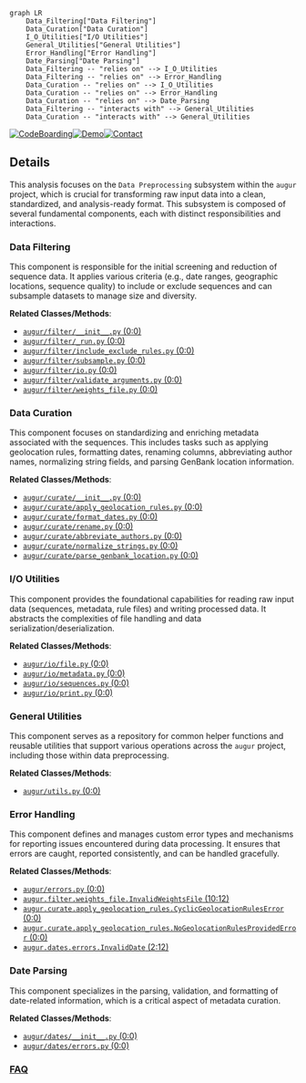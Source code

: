 ```mermaid
graph LR
    Data_Filtering["Data Filtering"]
    Data_Curation["Data Curation"]
    I_O_Utilities["I/O Utilities"]
    General_Utilities["General Utilities"]
    Error_Handling["Error Handling"]
    Date_Parsing["Date Parsing"]
    Data_Filtering -- "relies on" --> I_O_Utilities
    Data_Filtering -- "relies on" --> Error_Handling
    Data_Curation -- "relies on" --> I_O_Utilities
    Data_Curation -- "relies on" --> Error_Handling
    Data_Curation -- "relies on" --> Date_Parsing
    Data_Filtering -- "interacts with" --> General_Utilities
    Data_Curation -- "interacts with" --> General_Utilities
```

[![CodeBoarding](https://img.shields.io/badge/Generated%20by-CodeBoarding-9cf?style=flat-square)](https://github.com/CodeBoarding/GeneratedOnBoardings)[![Demo](https://img.shields.io/badge/Try%20our-Demo-blue?style=flat-square)](https://www.codeboarding.org/demo)[![Contact](https://img.shields.io/badge/Contact%20us%20-%20contact@codeboarding.org-lightgrey?style=flat-square)](mailto:contact@codeboarding.org)

## Details

This analysis focuses on the `Data Preprocessing` subsystem within the `augur` project, which is crucial for transforming raw input data into a clean, standardized, and analysis-ready format. This subsystem is composed of several fundamental components, each with distinct responsibilities and interactions.

### Data Filtering
This component is responsible for the initial screening and reduction of sequence data. It applies various criteria (e.g., date ranges, geographic locations, sequence quality) to include or exclude sequences and can subsample datasets to manage size and diversity.


**Related Classes/Methods**:

- <a href="https://github.com/nextstrain/augur/augur/filter/__init__.py#L0-L0" target="_blank" rel="noopener noreferrer">`augur/filter/__init__.py` (0:0)</a>
- <a href="https://github.com/nextstrain/augur/augur/filter/_run.py#L0-L0" target="_blank" rel="noopener noreferrer">`augur/filter/_run.py` (0:0)</a>
- <a href="https://github.com/nextstrain/augur/augur/filter/include_exclude_rules.py#L0-L0" target="_blank" rel="noopener noreferrer">`augur/filter/include_exclude_rules.py` (0:0)</a>
- <a href="https://github.com/nextstrain/augur/augur/filter/subsample.py#L0-L0" target="_blank" rel="noopener noreferrer">`augur/filter/subsample.py` (0:0)</a>
- <a href="https://github.com/nextstrain/augur/augur/filter/io.py#L0-L0" target="_blank" rel="noopener noreferrer">`augur/filter/io.py` (0:0)</a>
- <a href="https://github.com/nextstrain/augur/augur/filter/validate_arguments.py#L0-L0" target="_blank" rel="noopener noreferrer">`augur/filter/validate_arguments.py` (0:0)</a>
- <a href="https://github.com/nextstrain/augur/augur/filter/weights_file.py#L0-L0" target="_blank" rel="noopener noreferrer">`augur/filter/weights_file.py` (0:0)</a>


### Data Curation
This component focuses on standardizing and enriching metadata associated with the sequences. This includes tasks such as applying geolocation rules, formatting dates, renaming columns, abbreviating author names, normalizing string fields, and parsing GenBank location information.


**Related Classes/Methods**:

- <a href="https://github.com/nextstrain/augur/augur/curate/__init__.py#L0-L0" target="_blank" rel="noopener noreferrer">`augur/curate/__init__.py` (0:0)</a>
- <a href="https://github.com/nextstrain/augur/augur/curate/apply_geolocation_rules.py#L0-L0" target="_blank" rel="noopener noreferrer">`augur/curate/apply_geolocation_rules.py` (0:0)</a>
- <a href="https://github.com/nextstrain/augur/augur/curate/format_dates.py#L0-L0" target="_blank" rel="noopener noreferrer">`augur/curate/format_dates.py` (0:0)</a>
- <a href="https://github.com/nextstrain/augur/augur/curate/rename.py#L0-L0" target="_blank" rel="noopener noreferrer">`augur/curate/rename.py` (0:0)</a>
- <a href="https://github.com/nextstrain/augur/augur/curate/abbreviate_authors.py#L0-L0" target="_blank" rel="noopener noreferrer">`augur/curate/abbreviate_authors.py` (0:0)</a>
- <a href="https://github.com/nextstrain/augur/augur/curate/normalize_strings.py#L0-L0" target="_blank" rel="noopener noreferrer">`augur/curate/normalize_strings.py` (0:0)</a>
- <a href="https://github.com/nextstrain/augur/augur/curate/parse_genbank_location.py#L0-L0" target="_blank" rel="noopener noreferrer">`augur/curate/parse_genbank_location.py` (0:0)</a>


### I/O Utilities
This component provides the foundational capabilities for reading raw input data (sequences, metadata, rule files) and writing processed data. It abstracts the complexities of file handling and data serialization/deserialization.


**Related Classes/Methods**:

- <a href="https://github.com/nextstrain/augur/augur/io/file.py#L0-L0" target="_blank" rel="noopener noreferrer">`augur/io/file.py` (0:0)</a>
- <a href="https://github.com/nextstrain/augur/augur/io/metadata.py#L0-L0" target="_blank" rel="noopener noreferrer">`augur/io/metadata.py` (0:0)</a>
- <a href="https://github.com/nextstrain/augur/augur/io/sequences.py#L0-L0" target="_blank" rel="noopener noreferrer">`augur/io/sequences.py` (0:0)</a>
- <a href="https://github.com/nextstrain/augur/augur/io/print.py#L0-L0" target="_blank" rel="noopener noreferrer">`augur/io/print.py` (0:0)</a>


### General Utilities
This component serves as a repository for common helper functions and reusable utilities that support various operations across the `augur` project, including those within data preprocessing.


**Related Classes/Methods**:

- <a href="https://github.com/nextstrain/augur/augur/utils.py#L0-L0" target="_blank" rel="noopener noreferrer">`augur/utils.py` (0:0)</a>


### Error Handling
This component defines and manages custom error types and mechanisms for reporting issues encountered during data processing. It ensures that errors are caught, reported consistently, and can be handled gracefully.


**Related Classes/Methods**:

- <a href="https://github.com/nextstrain/augur/augur/errors.py#L0-L0" target="_blank" rel="noopener noreferrer">`augur/errors.py` (0:0)</a>
- <a href="https://github.com/nextstrain/augur/augur/filter/weights_file.py#L10-L12" target="_blank" rel="noopener noreferrer">`augur.filter.weights_file.InvalidWeightsFile` (10:12)</a>
- <a href="https://github.com/nextstrain/augur/augur/curate/apply_geolocation_rules.py#L0-L0" target="_blank" rel="noopener noreferrer">`augur.curate.apply_geolocation_rules.CyclicGeolocationRulesError` (0:0)</a>
- <a href="https://github.com/nextstrain/augur/augur/curate/apply_geolocation_rules.py#L0-L0" target="_blank" rel="noopener noreferrer">`augur.curate.apply_geolocation_rules.NoGeolocationRulesProvidedError` (0:0)</a>
- <a href="https://github.com/nextstrain/augur/augur/dates/errors.py#L2-L12" target="_blank" rel="noopener noreferrer">`augur.dates.errors.InvalidDate` (2:12)</a>


### Date Parsing
This component specializes in the parsing, validation, and formatting of date-related information, which is a critical aspect of metadata curation.


**Related Classes/Methods**:

- <a href="https://github.com/nextstrain/augur/augur/dates/__init__.py#L0-L0" target="_blank" rel="noopener noreferrer">`augur/dates/__init__.py` (0:0)</a>
- <a href="https://github.com/nextstrain/augur/augur/dates/errors.py#L0-L0" target="_blank" rel="noopener noreferrer">`augur/dates/errors.py` (0:0)</a>




### [FAQ](https://github.com/CodeBoarding/GeneratedOnBoardings/tree/main?tab=readme-ov-file#faq)